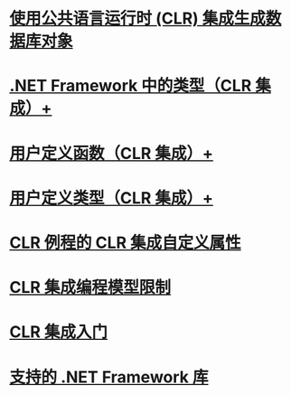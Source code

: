 # [使用公共语言运行时 (CLR) 集成生成数据库对象](building-database-objects-with-common-language-runtime-clr-integration.md)

# [.NET Framework 中的类型（CLR 集成）+](../../../relational-databases/clr-integration-database-objects-types-net-framework/sql-server-data-types-in-the-net-framework.md)
# [用户定义函数（CLR 集成）+](../../../relational-databases/clr-integration-database-objects-user-defined-functions/clr-user-defined-functions.md)
# [用户定义类型（CLR 集成）+](../../../relational-databases/clr-integration-database-objects-user-defined-types/clr-user-defined-types.md)

# [CLR 例程的 CLR 集成自定义属性](clr-integration-custom-attributes-for-clr-routines.md)
# [CLR 集成编程模型限制](clr-integration-programming-model-restrictions.md)
# [CLR 集成入门](getting-started-with-clr-integration.md)
# [支持的 .NET Framework 库](supported-net-framework-libraries.md)
